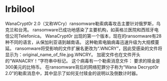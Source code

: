 # lrbilool
WanaCrypt0r 2.0（又称WCry）ransomware勒索病毒攻击主要针对俄罗斯，乌克兰和台湾。
ransomware已成功地感染了主要机构，如英格兰医院和西班牙电信公司Telefonica。
WanaCrypt0r 出现的第一个版本，现在的ransomware有28种不同的语言，从保加利亚语到越南语。
这种勒索电脑病毒迅速升级为大规模蔓延。
ransomware将受影响的文件扩展名更改为“.WNCRY”，因此受感染的文件将显示为：original_name_of_file.jpg.WNCRY。
加密文件也在文件开头的“WANACRY！”字符串中标记。
这个病毒有一个勒索消息文件：
要求的赎金是300美元的比特币。
在ransomware背后的网络犯罪分子称为“Wana Decrypt0r 2.0”的勒索消息中，其中显示了如何支付赎金的说明以及倒数计时器。
